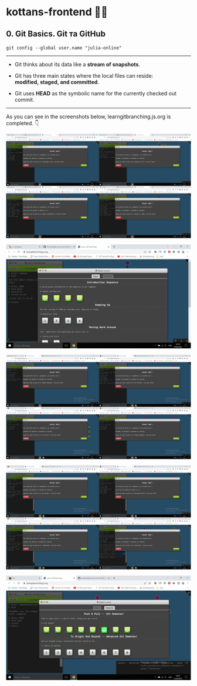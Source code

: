 # kottans-frontend :blue_heart::yellow_heart:

## 0. Git Basics. Git та GitHub

```linux
git config --global user.name "julia-online"
```
---------------------------------------------------------------------

- Git thinks about its data like a **stream of snapshots**.

- Git has three main states where the local files can reside: **modified, staged, and committed**.

- Git uses **HEAD** as the symbolic name for the currently checked out commit.
---------------------------------------------------------------------

As you can see in the screenshots below, learngitbranching.js.org is completed. :point_down:

![learnGit_introSeq](learnGit_introSeq.jpg)

![learngit_introseq_done](learngit_introseq_done.jpg)

![learnGit_introSeq](learnGit_pull_merged1.jpg)

![learnGit_introSeq](learnGit_pull_merged2.jpg)

![learnGit_introSeq](learnGit_pull_done.jpg)
